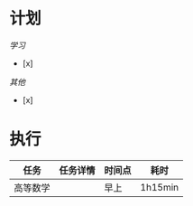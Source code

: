 # **计划**
*学习*
- [x] 

*其他*
- [x] 

# **执行**

| 任务   | 任务详情 | 时间点 | 耗时      |
| ---- | ---- | --- | ------- |
| 高等数学 |      | 早上  | 1h15min |

